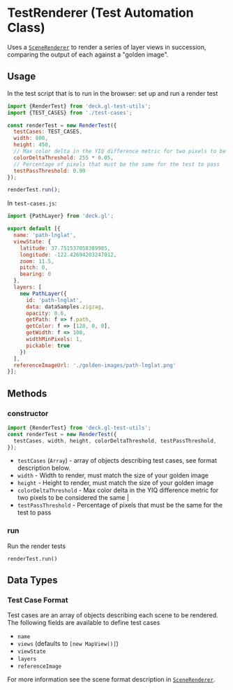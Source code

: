 # TestRenderer (Test Automation Class)

Uses a [`SceneRenderer`](./docs/api-reference/test-utils/scene-renderer.md) to render a series of layer views in succession, comparing the output of each against a "golden image".


## Usage

In the test script that is to run in the browser: set up and run a render test
```js
import {RenderTest} from 'deck.gl-test-utils';
import {TEST_CASES} from './test-cases';

const renderTest = new RenderTest({
  testCases: TEST_CASES,
  width: 800,
  height: 450,
  // Max color delta in the YIQ difference metric for two pixels to be considered the same
  colorDeltaThreshold: 255 * 0.05,
  // Percentage of pixels that must be the same for the test to pass
  testPassThreshold: 0.99
});

renderTest.run();
```

In `test-cases.js`:
```js
import {PathLayer} from 'deck.gl';

export default [{
  name: 'path-lnglat',
  viewState: {
    latitude: 37.751537058389985,
    longitude: -122.42694203247012,
    zoom: 11.5,
    pitch: 0,
    bearing: 0
  },
  layers: [
    new PathLayer({
      id: 'path-lnglat',
      data: dataSamples.zigzag,
      opacity: 0.6,
      getPath: f => f.path,
      getColor: f => [128, 0, 0],
      getWidth: f => 100,
      widthMinPixels: 1,
      pickable: true
    })
  ],
  referenceImageUrl: './golden-images/path-lnglat.png'
}];
```

## Methods

### constructor

```js
import {RenderTest} from 'deck.gl-test-utils';
const renderTest = new RenderTest({
  testCases, width, height, colorDeltaThreshold, testPassThreshold,
});
```

* `testCases` (`Array`) - array of objects describing test cases, see format description below.
* `width` - Width to render, must match the size of your golden image
* `height` - Height to render, must match the size of your golden image
* `colorDeltaThreshold` - Max color delta in the YIQ difference metric for two pixels to be considered the same |
* `testPassThreshold` - Percentage of pixels that must be the same for the test to pass


### run

Run the render tests

`renderTest.run()`


## Data Types


### Test Case Format

Test cases are an array of objects describing each scene to be rendered. The following fields are available to define test cases
* `name`
* `views` (defaults to `[new MapView()]`)
* `viewState`
* `layers`
* `referenceImage`

For more information see the scene format description in [`SceneRenderer`](./docs/api-reference/test-utils/node-test-driver.md).


